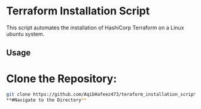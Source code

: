 # Terraform Installation Script

This script automates the installation of HashiCorp Terraform on a Linux ubuntu  system.

## Usage

# **Clone the Repository:**

   ```bash
   git clone https://github.com/AqibHafeez473/teraform_installation_script1.git
**#Navigate to the Directory**
